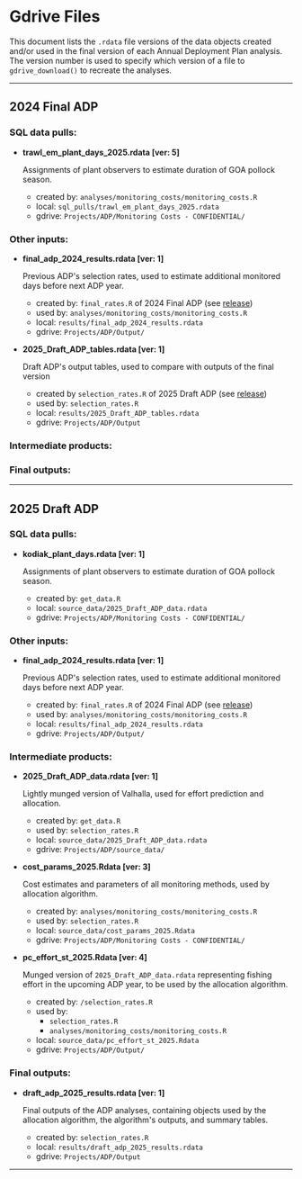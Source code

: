 # Gdrive Files

This document lists the `.rdata` file versions of the data objects created and/or used in the final version of each Annual Deployment Plan analysis. The version number is used to specify which version of a file to `gdrive_download()` to recreate the analyses.

------------------------------------------------------------------------

## 2024 Final ADP

### SQL data pulls:

-   **trawl_em_plant_days_2025.rdata [ver: 5]**

    Assignments of plant observers to estimate duration of GOA pollock season.

    -   created by: `analyses/monitoring_costs/monitoring_costs.R`
    -   local: `sql_pulls/trawl_em_plant_days_2025.rdata`
    -   gdrive: `Projects/ADP/Monitoring Costs - CONFIDENTIAL/`

### Other inputs:

-   **final_adp_2024_results.rdata [ver: 1]**

    Previous ADP's selection rates, used to estimate additional monitored days before next ADP year.

    -   created by: `final_rates.R` of 2024 Final ADP (see [release](https://github.com/Alaska-Fisheries-Monitoring-Analytics/ADP/tree/Final_2024))
    -   used by: `analyses/monitoring_costs/monitoring_costs.R`
    -   local: `results/final_adp_2024_results.rdata`
    -   gdrive: `Projects/ADP/Output/`
    
-   **2025_Draft_ADP_tables.rdata [ver: 1]**
    
    Draft ADP's output tables, used to compare with outputs of the final version
    
    -  created by `selection_rates.R` of 2025 Draft ADP (see [release]())
    -  used by: `selection_rates.R`
    -  local: `results/2025_Draft_ADP_tables.rdata`
    -  gdrive: `Projects/ADP/Output`

### Intermediate products:



### Final outputs:

------------------------------------------------------------------------

## 2025 Draft ADP

### SQL data pulls:

-   **kodiak_plant_days.rdata [ver: 1]**

    Assignments of plant observers to estimate duration of GOA pollock season.

    -   created by: `get_data.R`
    -   local: `source_data/2025_Draft_ADP_data.rdata`
    -   gdrive: `Projects/ADP/Monitoring Costs - CONFIDENTIAL/`

### Other inputs:

-   **final_adp_2024_results.rdata [ver: 1]**

    Previous ADP's selection rates, used to estimate additional monitored days before next ADP year.

    -   created by: `final_rates.R` of 2024 Final ADP (see [release](https://github.com/Alaska-Fisheries-Monitoring-Analytics/ADP/tree/Final_2024))
    -   used by: `analyses/monitoring_costs/monitoring_costs.R`
    -   local: `results/final_adp_2024_results.rdata`
    -   gdrive: `Projects/ADP/Output/`

### Intermediate products:

-   **2025_Draft_ADP_data.rdata [ver: 1]**

    Lightly munged version of Valhalla, used for effort prediction and allocation.

    -   created by: `get_data.R`
    -   used by: `selection_rates.R`
    -   local: `source_data/2025_Draft_ADP_data.rdata`
    -   gdrive: `Projects/ADP/source_data/`

-   **cost_params_2025.Rdata [ver: 3]**

    Cost estimates and parameters of all monitoring methods, used by allocation algorithm.

    -   created by: `analyses/monitoring_costs/monitoring_costs.R`
    -   used by: `selection_rates.R`
    -   local: `source_data/cost_params_2025.Rdata`
    -   gdrive: `Projects/ADP/Monitoring Costs - CONFIDENTIAL/`

-   **pc_effort_st_2025.Rdata [ver: 4]**

    Munged version of `2025_Draft_ADP_data.rdata` representing fishing effort in the upcoming ADP year, to be used by the allocation algorithm.

    -   created by: `/selection_rates.R`
    -   used by:
        -   `selection_rates.R`
        -   `analyses/monitoring_costs/monitoring_costs.R`
    -   local: `source_data/pc_effort_st_2025.Rdata`
    -   gdrive: `Projects/ADP/Output/`

### Final outputs:

-   **draft_adp_2025_results.rdata [ver: 1]**

    Final outputs of the ADP analyses, containing objects used by the allocation algorithm, the algorithm's outputs, and summary tables.

    -   created by: `selection_rates.R`
    -   local: `results/draft_adp_2025_results.rdata`
    -   gdrive: `Projects/ADP/Output`

------------------------------------------------------------------------
